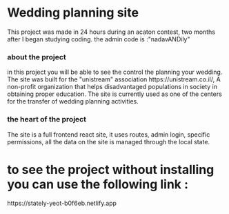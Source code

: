 <h1> Wedding planning site </h1>
This project was made in 24 hours during an acaton contest, two months after I began studying coding.
the admin code is :"nadavANDily"
<h3> about the project  </h3>
in this project you will be able to see the control the planning your wedding.
The site was built for the "unistream" association <a>https://unistream.co.il/</a>, A non-profit organization that helps disadvantaged populations in society in obtaining proper education.
The site is currently used as one of the centers for the transfer of wedding planning activities.
<h3> the heart of the project </h3>
The site is a full frontend react site, it uses routes, admin login, specific permissions, all the data on the site is managed through the local state.
<h1>to see the project without installing you can use the following link : </h1>
https://stately-yeot-b0f6eb.netlify.app
